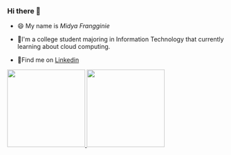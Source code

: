 ### Hi there 👋

- 😄 My name is *Midya Frangginie*

- 🌱I'm a college student majoring in Information Technology that currently learning about cloud computing. 

- 🔭Find me on [Linkedin](https://www.linkedin.com/in/ni-luh-gede-midya-frangginie-195594200/)

<p align="left">
<a href="https://github.com/Midyafn">
  <img height="180em" src="https://github-readme-stats-eight-theta.vercel.app/api?username=Midyafn&show_icons=true&theme=algolia&include_all_commits=true&count_private=true"/>
  <img height="180em" src="https://github-readme-stats-eight-theta.vercel.app/api/top-langs/?username=Midyafn&layout=compact&langs_count=8&theme=algolia"/>
</a>
</p>

<!--
**Midyafn/Midyafn** is a ✨ _special_ ✨ repository because its `README.md` (this file) appears on your GitHub profile.

Here are some ideas to get you started:

- 🔭 I’m currently working on ...
- 🌱 I’m currently learning ...
- 👯 I’m looking to collaborate on ...
- 🤔 I’m looking for help with ...
- 💬 Ask me about ...
- 📫 How to reach me: ...
- 😄 Pronouns: ...
- ⚡ Fun fact: ...
-->
